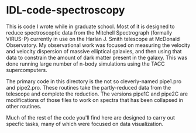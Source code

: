 # IDL-code-spectroscopy

This is code I wrote while in graduate school. Most of it is designed to reduce spectroscoptic data from the Mitchell Spectrograph (formally VIRUS-P) currently in use on the Harlan J. Smith telescope at McDonald Observatory. My observational work was focused on measuring the velocity and velocity dispersion of massive elliptical galaxies, and then using that data to constrain the amount of dark matter present in the galaxy. This was done running large number of n-body simulations using the TACC supercomputers.

The primary code in this directory is the not so cleverly-named pipe1.pro and pipe2.pro. These routines take the partly-reduced data from the telescope and complete the reduction. The versions pipe1C and pipe2C are modifications of those files to work on spectra that has been collapsed in other routines.

Much of the rest of the code you'll find here are designed to carry out specfic tasks, many of which were focused on data visualization.

